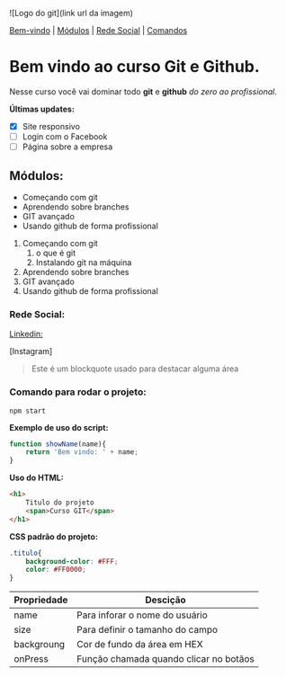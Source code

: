 ![Logo do git](link url da imagem)

[Bem-vindo](#bem-vindo-ao-curso-git-e-github) |
[Módulos](#módulos) |
[Rede Social](#rede-social) |
[Comandos](#comando-para-rodar-o-projeto)

# Bem vindo ao curso Git e Github.
Nesse curso você vai dominar todo **git** e **github** _do zero ao profissional_.

**Últimas updates:**
- [x] Site responsivo
- [ ] Login com o Facebook
- [ ] Página sobre a empresa

## Módulos: 
* Começando com git
* Aprendendo sobre branches
* GIT avançado
* Usando github de forma profissional

1. Começando com git
    1. o que é git
    2. Instalando git na máquina
2. Aprendendo sobre branches
3. GIT avançado
4. Usando github de forma profissional

### Rede Social:
[Linkedin:](https://www.linkedin.com/in/matheus-ara%C3%BAjo-587b82222)

[Instagram]

>Este é um blockquote usado para destacar alguma área

### Comando para rodar o projeto: 

```
npm start
```

**Exemplo de uso do script:**

```js
function showName(name){
    return 'Bem vindo: ' + name;
}
```


**Uso do HTML:**

```html
<h1>
    Titulo do projeto
    <span>Curso GIT</span>
</h1>
```

**CSS padrão do projeto:**

```CSS
.titulo{
    background-color: #FFF;
    color: #FF0000;
}

```

Propriedade | Descição
----------- | --------
name | Para inforar o nome do usuário
size | Para definir o tamanho do campo
backgroung | Cor de fundo da área em HEX
onPress | Função chamada quando clicar no botãos

